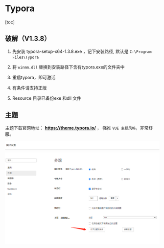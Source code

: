 # Typora 



[toc]

## 破解（V1.3.8）

1. 先安装 typora-setup-x64-1.3.8.exe ，记下安装路径, 默认是 `C:\Program Files\Typora`

2. 将 `winmm.dll` 替换到安装路径下含有typora.exe的文件夹中

3. 重启typora，即可激活

4. 有条件请支持正版

5. Resource 目录已备份exe 和dll 文件

   

   

##  主题

主题下载官网地址： **https://theme.typora.io/** ， 强推 `VUE 主题风格`，非常舒服。

![image-20221019161516923](https://raw.githubusercontent.com/Assassin-King/Typora-Note/master/Images/markdown/image-20221019161516923.png)



